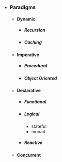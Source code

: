 * ### Paradigms
  * #### Dynamic
    * ##### Recursion
    * ##### Caching
  * #### Imperative
    * ##### Procedural
    * ##### Object Oriented
  * #### Declarative
    * ##### Functional
    * ##### Logical
      * stateful
      * monad
    * ##### Reactive
  * #### Concurrent
